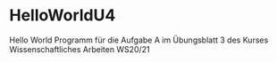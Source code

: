 # HelloWorldU4
Hello World Programm für die Aufgabe A im Übungsblatt 3 des Kurses Wissenschaftliches Arbeiten WS20/21
